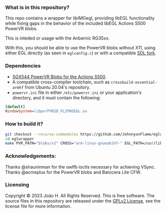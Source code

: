 ### What is in this repository?

This repo contains a wrapper for libIMGegl, providing libEGL functionality while fixing gaps in the behavior of the
included libEGL Actions S500 PowerVR blobs.

This is inteded or usage with the Anbernic RG35xx.

With this, you should be able to use the PowerVR blobs without X11, using either EGL directly (as seen in `eglconfig.c`)
or with a compatible [SDL fork](https://github.com/JohnnyonFlame/SDL-rg35xx).

### Dependencies

* [SGX544 PowerVR Blobs for the Actions S500](https://github.com/JohnnyonFlame/cubieboard6_ubuntu_gpu_drivers).
* A compatible cross-compiler toolchain, such as `crossbuild-essential-armhf` from Ubuntu 20.04's repository.
* `powervr.ini` file in either `/etc/powervr.ini` or your application's directory, and it must contain the following:

```ini
[default]
WindowSystem=libpvrPVR2D_FLIPWSEGL.so
```

### How to build it?

```bash
git checkout --recurse-submodules https://github.com/JohnnyonFlame/eglwrapper
cd eglwrapper
make PVR_PATH="blobs/v2" CROSS="arm-linux-gnueabihf-" EGL_PATH=/usr/lib/arm-linux-gnueabihf/
```

### Acknowledgements:

Thanks @shauninman for the owlfb ioctls necessary for achieving VSync.
Thanks @acmeplus for the PowerVR blobs and Batocera Lite CFW.

### Licensing

Copyright © 2023 João H. All Rights Reserved.
This is free software. The source files in this repository are released under
the [GPLv2 License](LICENSE.md), see the license file for more information.
